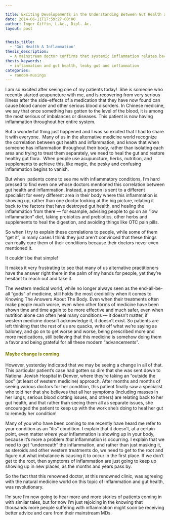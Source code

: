 ```yaml
---

title: Exciting Developements in the Understanding Between Gut Health and Inflammation
date: 2014-06-11T17:59:27+00:00
author: Inger Giffin, L.Ac., Dipl. Ac.
layout: post


thesis_title:
  - 'Gut Health & Inflammation'
thesis_description:
  - A mainstream doctor confirms that systemic inflammation relates back to gut health, and encourages patient to heal their gut instead of using steroids
thesis_keywords:
  - inflammation and gut health, leaky gut and inflammation
categories:
  - random-musings
---
```

I am so excited after seeing one of my patients today!  She is someone who recently started acupuncture with me, and is recovering from very serious illness after the side-effects of a medication that they have now found can cause blood cancer and other serious blood disorders. In Chinese medicine, we say that once something has gotten to the level of the blood, it is among the most serious of imbalances or diseases. This patient is now having inflammation throughout her entire system.

But a wonderful thing just happened and I was so excited that I had to share it with everyone.  Many of us in the alternative medicine world recognize the correlation between gut health and inflammation, and know that when someone has inflammation throughout their body, rather than isolating each area and trying to treat them separately, we need to heal the gut and restore healthy gut flora.  When people use acupuncture, herbs, nutrition, and supplements to achieve this, like magic, the pesky and confusing inflammation begins to vanish.

But when  patients come to see me with inflammatory conditions, I&#8217;m hard pressed to find even one whose doctors mentioned this correlation between gut health and inflammation. Instead, a person is sent to a different specialist for every different area in their body where this inflammation is showing up, rather than one doctor looking at the big picture, relating it back to the factors that have destroyed gut health, and healing the inflammation from there &#8212; for example, advising people to go on an &#8220;low inflammation&#8221; diet, taking probiotics and prebiotics, other herbs and supplements to heal the digestion, and avoiding things like OTC pain pills.

So when I try to explain these correlations to people, while some of them &#8220;get it&#8221;, in many cases I think they just aren&#8217;t convinced that these things can really cure them of their conditions because their doctors never even mentioned it.

It couldn&#8217;t be that simple!

It makes it very frustrating to see that many of us alternative practitioners have the answer right there in the palm of my hands for people, yet they&#8217;re hesitant to reach out and take it.

The western medical world, while no longer always seen as the end-all-be-all &#8220;gods&#8221; of medicine, still holds the most credibility when it comes to Knowing The Answers About The Body. Even when their treatments often make people much worse, even when other forms of medicine have been shown time and time again to be more effective and much safer, even when nutrition alone can often heal many conditions &#8212; it doesn&#8217;t matter, if western medicine doesn&#8217;t acknowledge it, it doesn&#8217;t exist. So patients are left thinking that the rest of us are quacks, write off what we&#8217;re saying as baloney, and go on to get worse and worse, being prescribed more and more medications, still believing that this medicine is somehow doing them a favor and being grateful for all these modern &#8220;advancements&#8221;.

#### <span style="color: #808000;">Maybe change is coming</span>

However, yesterday indicated that we may be seeing a change in all of that.  This particular patient&#8217;s case had gotten so dire that she was sent down to National Jewish Hospital in Denver, where they&#8217;re taking an &#8220;outside the box&#8221; (at least of western medicine) approach. After months and months of seeing various doctors for her condition, this patient finally saw a specialist who told her that she believes that all her symptoms (including masses in her lungs, serious blood clotting issues, and others) are relating back to her gut health, and that rather than seeing them all as separate issues, she encouraged the patient to keep up with the work she&#8217;s doing to heal her gut to remedy her condition!

Many of you who have been coming to me recently have heard me refer to your condition as an &#8220;itis&#8221; condition. I explain that it doesn&#8217;t, at a certain point, even matter _where_ your inflammation is showing up in your body, because it&#8217;s more a problem _that_ inflammation is occurring. I explain that we need to get &#8220;underneath&#8221; the inflammation, and rather than just masking it, as steroids and other western treatments do, we need to get to the root and figure out what imbalance is causing it to occur in the first place. If we don&#8217;t get to the root, then symptoms of inflammation are just going to keep up showing up in new places, as the months and years pass by.

So the fact that this renowned doctor, at this renowned clinic, was agreeing with the natural medicine world on this topic of inflammation and gut health, was revolutionary.

I&#8217;m sure I&#8217;m now going to hear more and more stories of patients coming in with similar tales, but for now I&#8217;m just rejoicing in the knowing that thousands more people suffering with inflammation might soon be receiving better advice and care from their mainstream MDs.